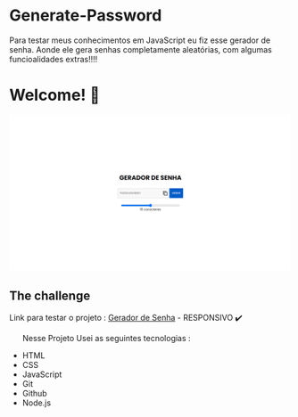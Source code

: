 # Generate-Password
Para testar meus conhecimentos em JavaScript eu fiz esse gerador de senha. Aonde ele gera senhas completamente aleatórias, com algumas funcioalidades extras!!!!


<h1>Welcome! 👋</h1>

![](./assets/github-image/github-image.png)


<h2>The challenge</h2>
<p>Link para testar o projeto : <a href="https://generate-password-s.netlify.app/">Gerador de Senha</a> - RESPONSIVO ✔️</p>

<ul>
<p>Nesse Projeto Usei as seguintes tecnologias :<p>

<li>HTML
<li>CSS
<li>JavaScript
<li>Git
<li>Github
<li>Node.js
</ul>
